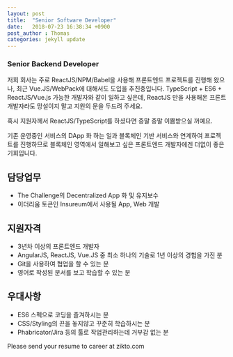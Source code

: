 ```yaml
---
layout: post
title:  "Senior Software Developer"
date:   2018-07-23 16:38:34 +0900
post_author : Thomas
categories: jekyll update
---
```

### Senior Backend Developer

저희 회사는 주로 ReactJS/NPM/Babel을 사용해 프론트엔드 프로젝트를 진행해 왔으나, 최근 Vue.JS/WebPack에 대해서도 도입을 추진중입니다. TypeScript + ES6 + ReactJS/Vue.js 가능한 개발자와 같이 일하고 싶은데, ReactJS 만을 사용해온 프론트개발자라도 망설이지 말고 지원의 문을 두드려 주세요.

혹시 지원자께서 ReactJS/TypeScript를 하셨다면 증말 증말 이쁨받으실 꺼예요.

기존 운영중인 서비스의 DApp 화 하는 일과 블록체인 기반 서비스와 연계하여 프로젝트를 진행하므로 블록체인 영역에서 일해보고 싶은 프론트엔드 개발자에겐 더없이 좋은 기회입니다.


## 담당업무
- The Challenge의 Decentralized App 화 및 유지보수
- 이더리움 토큰인 Insureum에서 사용될 App, Web 개발

## 지원자격
- 3년차 이상의 프론트엔드 개발자
- AngularJS, ReactJS, Vue.JS 중 최소 하나의 기술로 1년 이상의 경험을 가진 분
- Git을 사용하여 협업을 할 수 있는 분
- 영어로 작성된 문서를 보고 학습할 수 있는 분


## 우대사항
- ES6 스펙으로 코딩을 즐겨하시는 분
- CSS/Styling의 끈을 놓지않고 꾸준히 학습하시는 분
- Phabricator/Jira 등의 툴로 작업관리하는데 거부감 없는 분

Please send your resume to career at zikto.com

